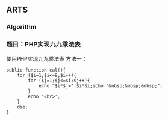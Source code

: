 ## ARTS

### Algorithm

### 题目：PHP实现九九乘法表

使用PHP实现九九乘法表
方法一：
```
public function cal(){
    for ($i=1;$i<=9;$i++){
        for ($j=1;$j<=$i;$j++){
            echo "$i*$j=".$i*$i;echo "&nbsp;&nbsp;&nbsp;";
        }
        echo '<br>';
    }
    die;
}
```

